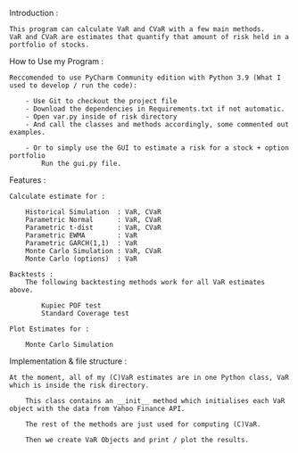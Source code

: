Introduction :

    This program can calculate VaR and CVaR with a few main methods.
    VaR and CVaR are estimates that quantify that amount of risk held in a portfolio of stocks.

How to Use my Program :

    Reccomended to use PyCharm Community edition with Python 3.9 (What I used to develop / run the code):

        - Use Git to checkout the project file
        - Download the dependencies in Requirements.txt if not automatic.
        - Open var.py inside of risk directory
        - And call the classes and methods accordingly, some commented out examples.

        - Or to simply use the GUI to estimate a risk for a stock + option portfolio
            Run the gui.py file.


Features :

    Calculate estimate for :

        Historical Simulation  : VaR, CVaR
        Parametric Normal      : VaR, CVaR
        Parametric t-dist      : VaR, CVaR
        Parametric EWMA        : VaR
        Parametric GARCH(1,1)  : VaR
        Monte Carlo Simulation : VaR, CVaR
        Monte Carlo (options)  : VaR

    Backtests :
        The following backtesting methods work for all VaR estimates above.

            Kupiec POF test
            Standard Coverage test

    Plot Estimates for :

        Monte Carlo Simulation

Implementation & file structure :

    At the moment, all of my (C)VaR estimates are in one Python class, VaR which is inside the risk directory.

        This class contains an __init__ method which initialises each VaR object with the data from Yahoo Finance API.

        The rest of the methods are just used for computing (C)VaR.

        Then we create VaR Objects and print / plot the results.
